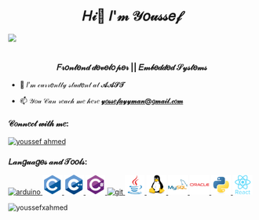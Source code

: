 <h1 align="center">𝐻𝒾👋 𝐼'𝓂 𝒴𝑜𝓊𝓈𝓈𝑒𝒻</h1>
<img src="https://github.blog/wp-content/uploads/2023/09/AI-DarkMode-1.png?resize=1200%2C630">
<h1 align="center"></h1>
<h3 align="center">𝐹𝓇𝑜𝓃𝓉𝑒𝓃𝒹 𝒹𝑒𝓋𝑒𝓁𝑜𝓅𝑒𝓇 || 𝐸𝓂𝒷𝑒𝒹𝒹𝑒𝒹 𝒮𝓎𝓈𝓉𝑒𝓂𝓈</h3>

- 🔭 𝐼’𝓂 𝒸𝓊𝓇𝓇𝑒𝓃𝓉𝓁𝓎 𝓈𝓉𝓊𝒹𝑒𝓃𝓉 𝒶𝓉 **𝒜𝒜𝒮𝒯**

- 📫 𝒴𝑜𝓊 𝒞𝒶𝓃 𝓇𝑒𝒶𝒸𝒽 𝓂𝑒 𝒽𝑒𝓇𝑒 **𝓎𝑜𝓈𝓈𝑒𝒻𝒶𝓎𝓎𝓂𝒶𝓃@𝑔𝓂𝒶𝒾𝓁.𝒸𝑜𝓂**

<h3 align="left">𝒞𝑜𝓃𝓃𝑒𝒸𝓉 𝓌𝒾𝓉𝒽 𝓂𝑒:</h3>
<p align="left">
<a href="https://www.linkedin.com/in/youssef911/" target="blank"><img align="center" src="https://raw.githubusercontent.com/rahuldkjain/github-profile-readme-generator/master/src/images/icons/Social/linked-in-alt.svg" alt="youssef ahmed" height="30" width="40" /></a>
</p>

<h3 align="left">𝐿𝒶𝓃𝑔𝓊𝒶𝑔𝑒𝓈 𝒶𝓃𝒹 𝒯𝑜𝑜𝓁𝓈:</h3>
<p align="left"> <a href="https://www.arduino.cc/" target="_blank" rel="noreferrer"> <img src="https://cdn.worldvectorlogo.com/logos/arduino-1.svg" alt="arduino" width="40" height="40"/> </a> <a href="https://www.cprogramming.com/" target="_blank" rel="noreferrer"> <img src="https://raw.githubusercontent.com/devicons/devicon/master/icons/c/c-original.svg" alt="c" width="40" height="40"/> </a> <a href="https://www.w3schools.com/cpp/" target="_blank" rel="noreferrer"> <img src="https://raw.githubusercontent.com/devicons/devicon/master/icons/cplusplus/cplusplus-original.svg" alt="cplusplus" width="40" height="40"/> </a> <a href="https://www.w3schools.com/cs/" target="_blank" rel="noreferrer"> <img src="https://raw.githubusercontent.com/devicons/devicon/master/icons/csharp/csharp-original.svg" alt="csharp" width="40" height="40"/> </a> <a href="https://git-scm.com/" target="_blank" rel="noreferrer"> <img src="https://www.vectorlogo.zone/logos/git-scm/git-scm-icon.svg" alt="git" width="40" height="40"/> </a> <a href="https://www.java.com" target="_blank" rel="noreferrer"> <img src="https://raw.githubusercontent.com/devicons/devicon/master/icons/java/java-original.svg" alt="java" width="40" height="40"/> </a> <a href="https://www.linux.org/" target="_blank" rel="noreferrer"> <img src="https://raw.githubusercontent.com/devicons/devicon/master/icons/linux/linux-original.svg" alt="linux" width="40" height="40"/> </a> <a href="https://www.mysql.com/" target="_blank" rel="noreferrer"> <img src="https://raw.githubusercontent.com/devicons/devicon/master/icons/mysql/mysql-original-wordmark.svg" alt="mysql" width="40" height="40"/> </a> <a href="https://www.oracle.com/" target="_blank" rel="noreferrer"> <img src="https://raw.githubusercontent.com/devicons/devicon/master/icons/oracle/oracle-original.svg" alt="oracle" width="40" height="40"/> </a> <a href="https://www.python.org" target="_blank" rel="noreferrer"> <img src="https://raw.githubusercontent.com/devicons/devicon/master/icons/python/python-original.svg" alt="python" width="40" height="40"/> </a> <a href="https://reactjs.org/" target="_blank" rel="noreferrer"> <img src="https://raw.githubusercontent.com/devicons/devicon/master/icons/react/react-original-wordmark.svg" alt="react" width="40" height="40"/> </a> </p>

<p><img align="center" src="https://github-readme-stats.vercel.app/api/top-langs?username=youssefxahmed&show_icons=true&locale=en&layout=compact" alt="youssefxahmed" /></p>
